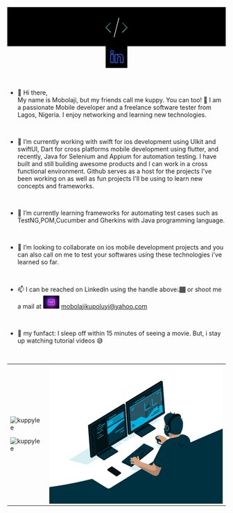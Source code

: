<img align="right" alt="GIF" src="https://raw.githubusercontent.com/kuppylee/kuppylee/main/header.jpeg" />

<br/>

<p align='center'>
<a href="https://www.linkedin.com/in/mobolaji-kupoluyi-30b938b6/"><img height="50" alt="Kuppylee's LinkedIn" src="https://raw.githubusercontent.com/kuppylee/kuppylee/main/linkedin.png"></a>
</p>

<br/>

- 👋 Hi there,<br/> My name is Mobolaji, but my friends call me kuppy. You can too! 🤩
I am a passionate Mobile developer and a freelance software tester from Lagos, Nigeria. I enjoy networking and learning new technologies. 

 <br/>
 
- 🔭 I’m currently working with swift for ios development using UIkit and swiftUI, Dart for cross platforms mobile development using flutter, and recently, Java for Selenium and Appium for automation testing. I have built and still building awesome products and I can work in a cross functional environment. Github serves as a host for the projects I've been working on as well as fun projects I'll be using to learn new concepts and frameworks.

<br/>

- 🌱 I’m currently learning frameworks for automating test cases such as TestNG,POM,Cucumber and Gherkins with Java programming language. 

<br/>

- 👯 I’m looking to collaborate on ios mobile development projects and you can also call on me to test your softwares using these technologies i've learned so far.

<br/>

- 📫 I can be reached on LinkedIn using the handle above👆🏾 or shoot me a mail at <img alt="kuppylee's Mail" src="https://raw.githubusercontent.com/kuppylee/kuppylee/main/gmail.jpeg" height="30" /> mobolajikupoluyi@yahoo.com

<br/>

- 🤪 my funfact: I sleep off within 15 minutes of seeing a movie. But, i stay up watching tutorial videos 😅 

<br/>

<table>
 <tr>
  <td>
   <p align="left"> <img src="https://github-readme-stats.vercel.app/api?username=kuppylee&show_icons=true&theme=gotham" alt="kuppylee" />
    <p align="left"> <img src="https://github-readme-stats.vercel.app/api/top-langs/?username=kuppylee&hide_title=1" alt="kuppylee" width="500" height="200"/>
  </td>
  <td>
    <img align="right" alt="GIF" src="https://raw.githubusercontent.com/kuppylee/kuppylee/main/code.gif?raw=true" width="400" height="320" />
  </td>
 </tr>
</table>
